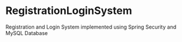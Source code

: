 # RegistrationLoginSystem
Registration and Login System implemented using Spring Security and MySQL Database
